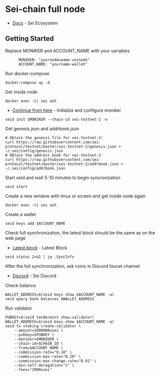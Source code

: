 # Sei-chain full node

* [Docs](https://docs.seinetwork.io/introduction/sei-ecosystem) - Sei Ecosystem

## Getting Started

Replace MONIKER and ACCOUNT_NAME with your variables

```
      MONIKER: "yournodenaame-seinode"
      ACCOUNT_NAME: "yourname-wallet"
```

Run docker-compose

```
docker-compose up -d
```

Get inside node

```
docker exec -ti sei ash
```

* [Continue from here](https://docs.seinetwork.io/nodes-and-validators/joining-testnets#3.-initialize-and-configure-moniker) - Initialize and configure moniker

```
seid init $MONIKER --chain-id sei-testnet-2 -o
```

Get genesis.json and addrbook.json

```
# Obtain the genesis file for sei-testnet-2:
curl https://raw.githubusercontent.com/sei-protocol/testnet/master/sei-testnet-2/genesis.json > ~/.sei/config/genesis.json
# Obtain the address book for sei-testnet-2
curl https://raw.githubusercontent.com/sei-protocol/testnet/master/sei-testnet-2/addrbook.json > ~/.sei/config/addrbook.json
```

Start seid and wait 5-10 minutes to begin syncronization

```
seid start
```

Create a new window with tmux or screen and get inside node again

```
docker exec -ti sei ash
```

Create a wallet 

```
seid keys add $ACCOUNT_NAME
```

Check full synchronization, the latest block should be the same as on the web page

* [Latest block](https://sei.explorers.guru) - Latest Block

```
seid status 2>&1 | jq .SyncInfo
```

After the full synchronization, ask coins in Discord faucet channel

* [Discord](https://discord.gg/YpYQ77Db) - Sei Discord

Check balance

```
WALLET_ADDRESS=$(seid keys show $ACCOUNT_NAME -a)
seid query bank balances $WALLET_ADDRESS
```

Run validator 

```
PUBKEY=$(seid tendermint show-validator)
WALLET_ADDRESS=$(seid keys show $ACCOUNT_NAME -a)
seid tx staking create-validator \
    --amount=1000000usei \
    --pubkey=$PUBKEY \
    --moniker=$MONIKER \
    --chain-id=$CHAIN_ID \
    --from=$ACCOUNT_NAME \
    --commission-rate="0.10" \
    --commission-max-rate="0.20" \
    --commission-max-change-rate="0.01" \
    --min-self-delegation="1" \
    --fees="2000usei"
```
